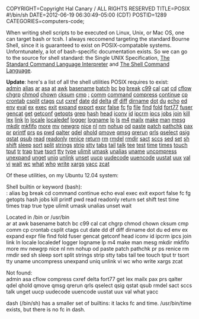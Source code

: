 COPYRIGHT=Copyright Hal Canary / ALL RIGHTS RESERVED
TITLE=POSIX #!/bin/sh
DATE=2012-06-19 06:30:49-05:00 (CDT)
POSTID=1289
CATEGORIES=computers-code;

When writing shell scripts to be executed on Linux, Unix, or Mac OS, one can
target bash or tcsh. I always reccomend targeting the standard Bourne Shell,
since it is guaranteed to exist on POSIX-compatable systems. Unforntunately, a
lot of bash-specific documentation exists. So we can go to the source for shell
standard: the Single UNIX Specification, [The Standard Command Language
Interpreter](http://pubs.opengroup.org/onlinepubs/009695399/utilities/sh.html)
and [The Shell Command
Language](http://pubs.opengroup.org/onlinepubs/009695399/utilities/xcu_chap02.html).

**Update**: here's a list of all the shell utilities POSIX requires to exist:  
[admin](http://pubs.opengroup.org/onlinepubs/009695399/utilities/admin.html)
[alias](http://pubs.opengroup.org/onlinepubs/009695399/utilities/alias.html)
[ar](http://pubs.opengroup.org/onlinepubs/009695399/utilities/ar.html)
[asa](http://pubs.opengroup.org/onlinepubs/009695399/utilities/asa.html)
[at](http://pubs.opengroup.org/onlinepubs/009695399/utilities/at.html)
[awk](http://pubs.opengroup.org/onlinepubs/009695399/utilities/awk.html)
[basename](http://pubs.opengroup.org/onlinepubs/009695399/utilities/basename.html)
[batch](http://pubs.opengroup.org/onlinepubs/009695399/utilities/batch.html)
[bc](http://pubs.opengroup.org/onlinepubs/009695399/utilities/bc.html)
[bg](http://pubs.opengroup.org/onlinepubs/009695399/utilities/bg.html)
[break](http://pubs.opengroup.org/onlinepubs/009695399/utilities/break.html)
[c99](http://pubs.opengroup.org/onlinepubs/009695399/utilities/c99.html)
[cal](http://pubs.opengroup.org/onlinepubs/009695399/utilities/cal.html)
[cat](http://pubs.opengroup.org/onlinepubs/009695399/utilities/cat.html)
[cd](http://pubs.opengroup.org/onlinepubs/009695399/utilities/cd.html)
[cflow](http://pubs.opengroup.org/onlinepubs/009695399/utilities/cflow.html)
[chgrp](http://pubs.opengroup.org/onlinepubs/009695399/utilities/chgrp.html)
[chmod](http://pubs.opengroup.org/onlinepubs/009695399/utilities/chmod.html)
[chown](http://pubs.opengroup.org/onlinepubs/009695399/utilities/chown.html)
[cksum](http://pubs.opengroup.org/onlinepubs/009695399/utilities/cksum.html)
[cmp](http://pubs.opengroup.org/onlinepubs/009695399/utilities/cmp.html)
[:](http://pubs.opengroup.org/onlinepubs/009695399/utilities/colon.html)
[comm](http://pubs.opengroup.org/onlinepubs/009695399/utilities/comm.html)
[command](http://pubs.opengroup.org/onlinepubs/009695399/utilities/command.html)
[compress](http://pubs.opengroup.org/onlinepubs/009695399/utilities/compress.html)
[continue](http://pubs.opengroup.org/onlinepubs/009695399/utilities/continue.html)
[cp](http://pubs.opengroup.org/onlinepubs/009695399/utilities/cp.html)
[crontab](http://pubs.opengroup.org/onlinepubs/009695399/utilities/crontab.html)
[csplit](http://pubs.opengroup.org/onlinepubs/009695399/utilities/csplit.html)
[ctags](http://pubs.opengroup.org/onlinepubs/009695399/utilities/ctags.html)
[cut](http://pubs.opengroup.org/onlinepubs/009695399/utilities/cut.html)
[cxref](http://pubs.opengroup.org/onlinepubs/009695399/utilities/cxref.html)
[date](http://pubs.opengroup.org/onlinepubs/009695399/utilities/date.html)
[dd](http://pubs.opengroup.org/onlinepubs/009695399/utilities/dd.html)
[delta](http://pubs.opengroup.org/onlinepubs/009695399/utilities/delta.html)
[df](http://pubs.opengroup.org/onlinepubs/009695399/utilities/df.html)
[diff](http://pubs.opengroup.org/onlinepubs/009695399/utilities/diff.html)
[dirname](http://pubs.opengroup.org/onlinepubs/009695399/utilities/dirname.html)
[dot](http://pubs.opengroup.org/onlinepubs/009695399/utilities/dot.html)
[du](http://pubs.opengroup.org/onlinepubs/009695399/utilities/du.html)
[echo](http://pubs.opengroup.org/onlinepubs/009695399/utilities/echo.html)
[ed](http://pubs.opengroup.org/onlinepubs/009695399/utilities/ed.html)
[env](http://pubs.opengroup.org/onlinepubs/009695399/utilities/env.html)
[eval](http://pubs.opengroup.org/onlinepubs/009695399/utilities/eval.html)
[ex](http://pubs.opengroup.org/onlinepubs/009695399/utilities/ex.html)
[exec](http://pubs.opengroup.org/onlinepubs/009695399/utilities/exec.html)
[exit](http://pubs.opengroup.org/onlinepubs/009695399/utilities/exit.html)
[expand](http://pubs.opengroup.org/onlinepubs/009695399/utilities/expand.html)
[export](http://pubs.opengroup.org/onlinepubs/009695399/utilities/export.html)
[expr](http://pubs.opengroup.org/onlinepubs/009695399/utilities/expr.html)
[false](http://pubs.opengroup.org/onlinepubs/009695399/utilities/false.html)
[fc](http://pubs.opengroup.org/onlinepubs/009695399/utilities/fc.html)
[fg](http://pubs.opengroup.org/onlinepubs/009695399/utilities/fg.html)
[file](http://pubs.opengroup.org/onlinepubs/009695399/utilities/file.html)
[find](http://pubs.opengroup.org/onlinepubs/009695399/utilities/find.html)
[fold](http://pubs.opengroup.org/onlinepubs/009695399/utilities/fold.html)
[fort77](http://pubs.opengroup.org/onlinepubs/009695399/utilities/fort77.html)
[fuser](http://pubs.opengroup.org/onlinepubs/009695399/utilities/fuser.html)
[gencat](http://pubs.opengroup.org/onlinepubs/009695399/utilities/gencat.html)
[get](http://pubs.opengroup.org/onlinepubs/009695399/utilities/get.html)
[getconf](http://pubs.opengroup.org/onlinepubs/009695399/utilities/getconf.html)
[getopts](http://pubs.opengroup.org/onlinepubs/009695399/utilities/getopts.html)
[grep](http://pubs.opengroup.org/onlinepubs/009695399/utilities/grep.html)
[hash](http://pubs.opengroup.org/onlinepubs/009695399/utilities/hash.html)
[head](http://pubs.opengroup.org/onlinepubs/009695399/utilities/head.html)
[iconv](http://pubs.opengroup.org/onlinepubs/009695399/utilities/iconv.html)
[id](http://pubs.opengroup.org/onlinepubs/009695399/utilities/id.html)
[ipcrm](http://pubs.opengroup.org/onlinepubs/009695399/utilities/ipcrm.html)
[ipcs](http://pubs.opengroup.org/onlinepubs/009695399/utilities/ipcs.html)
[jobs](http://pubs.opengroup.org/onlinepubs/009695399/utilities/jobs.html)
[join](http://pubs.opengroup.org/onlinepubs/009695399/utilities/join.html)
[kill](http://pubs.opengroup.org/onlinepubs/009695399/utilities/kill.html)
[lex](http://pubs.opengroup.org/onlinepubs/009695399/utilities/lex.html)
[link](http://pubs.opengroup.org/onlinepubs/009695399/utilities/link.html)
[ln](http://pubs.opengroup.org/onlinepubs/009695399/utilities/ln.html)
[locale](http://pubs.opengroup.org/onlinepubs/009695399/utilities/locale.html)
[localedef](http://pubs.opengroup.org/onlinepubs/009695399/utilities/localedef.html)
[logger](http://pubs.opengroup.org/onlinepubs/009695399/utilities/logger.html)
[logname](http://pubs.opengroup.org/onlinepubs/009695399/utilities/logname.html)
[lp](http://pubs.opengroup.org/onlinepubs/009695399/utilities/lp.html)
[ls](http://pubs.opengroup.org/onlinepubs/009695399/utilities/ls.html)
[m4](http://pubs.opengroup.org/onlinepubs/009695399/utilities/m4.html)
[mailx](http://pubs.opengroup.org/onlinepubs/009695399/utilities/mailx.html)
[make](http://pubs.opengroup.org/onlinepubs/009695399/utilities/make.html)
[man](http://pubs.opengroup.org/onlinepubs/009695399/utilities/man.html)
[mesg](http://pubs.opengroup.org/onlinepubs/009695399/utilities/mesg.html)
[mkdir](http://pubs.opengroup.org/onlinepubs/009695399/utilities/mkdir.html)
[mkfifo](http://pubs.opengroup.org/onlinepubs/009695399/utilities/mkfifo.html)
[more](http://pubs.opengroup.org/onlinepubs/009695399/utilities/more.html)
[mv](http://pubs.opengroup.org/onlinepubs/009695399/utilities/mv.html)
[newgrp](http://pubs.opengroup.org/onlinepubs/009695399/utilities/newgrp.html)
[nice](http://pubs.opengroup.org/onlinepubs/009695399/utilities/nice.html)
[nl](http://pubs.opengroup.org/onlinepubs/009695399/utilities/nl.html)
[nm](http://pubs.opengroup.org/onlinepubs/009695399/utilities/nm.html)
[nohup](http://pubs.opengroup.org/onlinepubs/009695399/utilities/nohup.html)
[od](http://pubs.opengroup.org/onlinepubs/009695399/utilities/od.html)
[paste](http://pubs.opengroup.org/onlinepubs/009695399/utilities/paste.html)
[patch](http://pubs.opengroup.org/onlinepubs/009695399/utilities/patch.html)
[pathchk](http://pubs.opengroup.org/onlinepubs/009695399/utilities/pathchk.html)
[pax](http://pubs.opengroup.org/onlinepubs/009695399/utilities/pax.html)
[pr](http://pubs.opengroup.org/onlinepubs/009695399/utilities/pr.html)
[printf](http://pubs.opengroup.org/onlinepubs/009695399/utilities/printf.html)
[prs](http://pubs.opengroup.org/onlinepubs/009695399/utilities/prs.html)
[ps](http://pubs.opengroup.org/onlinepubs/009695399/utilities/ps.html)
[pwd](http://pubs.opengroup.org/onlinepubs/009695399/utilities/pwd.html)
[qalter](http://pubs.opengroup.org/onlinepubs/009695399/utilities/qalter.html)
[qdel](http://pubs.opengroup.org/onlinepubs/009695399/utilities/qdel.html)
[qhold](http://pubs.opengroup.org/onlinepubs/009695399/utilities/qhold.html)
[qmove](http://pubs.opengroup.org/onlinepubs/009695399/utilities/qmove.html)
[qmsg](http://pubs.opengroup.org/onlinepubs/009695399/utilities/qmsg.html)
[qrerun](http://pubs.opengroup.org/onlinepubs/009695399/utilities/qrerun.html)
[qrls](http://pubs.opengroup.org/onlinepubs/009695399/utilities/qrls.html)
[qselect](http://pubs.opengroup.org/onlinepubs/009695399/utilities/qselect.html)
[qsig](http://pubs.opengroup.org/onlinepubs/009695399/utilities/qsig.html)
[qstat](http://pubs.opengroup.org/onlinepubs/009695399/utilities/qstat.html)
[qsub](http://pubs.opengroup.org/onlinepubs/009695399/utilities/qsub.html)
[read](http://pubs.opengroup.org/onlinepubs/009695399/utilities/read.html)
[readonly](http://pubs.opengroup.org/onlinepubs/009695399/utilities/readonly.html)
[renice](http://pubs.opengroup.org/onlinepubs/009695399/utilities/renice.html)
[return](http://pubs.opengroup.org/onlinepubs/009695399/utilities/return.html)
[rm](http://pubs.opengroup.org/onlinepubs/009695399/utilities/rm.html)
[rmdel](http://pubs.opengroup.org/onlinepubs/009695399/utilities/rmdel.html)
[rmdir](http://pubs.opengroup.org/onlinepubs/009695399/utilities/rmdir.html)
[sact](http://pubs.opengroup.org/onlinepubs/009695399/utilities/sact.html)
[sccs](http://pubs.opengroup.org/onlinepubs/009695399/utilities/sccs.html)
[sed](http://pubs.opengroup.org/onlinepubs/009695399/utilities/sed.html)
[set](http://pubs.opengroup.org/onlinepubs/009695399/utilities/set.html)
[sh](http://pubs.opengroup.org/onlinepubs/009695399/utilities/sh.html)
[shift](http://pubs.opengroup.org/onlinepubs/009695399/utilities/shift.html)
[sleep](http://pubs.opengroup.org/onlinepubs/009695399/utilities/sleep.html)
[sort](http://pubs.opengroup.org/onlinepubs/009695399/utilities/sort.html)
[split](http://pubs.opengroup.org/onlinepubs/009695399/utilities/split.html)
[strings](http://pubs.opengroup.org/onlinepubs/009695399/utilities/strings.html)
[strip](http://pubs.opengroup.org/onlinepubs/009695399/utilities/strip.html)
[stty](http://pubs.opengroup.org/onlinepubs/009695399/utilities/stty.html)
[tabs](http://pubs.opengroup.org/onlinepubs/009695399/utilities/tabs.html)
[tail](http://pubs.opengroup.org/onlinepubs/009695399/utilities/tail.html)
[talk](http://pubs.opengroup.org/onlinepubs/009695399/utilities/talk.html)
[tee](http://pubs.opengroup.org/onlinepubs/009695399/utilities/tee.html)
[test](http://pubs.opengroup.org/onlinepubs/009695399/utilities/test.html)
[time](http://pubs.opengroup.org/onlinepubs/009695399/utilities/time.html)
[times](http://pubs.opengroup.org/onlinepubs/009695399/utilities/times.html)
[touch](http://pubs.opengroup.org/onlinepubs/009695399/utilities/touch.html)
[tput](http://pubs.opengroup.org/onlinepubs/009695399/utilities/tput.html)
[tr](http://pubs.opengroup.org/onlinepubs/009695399/utilities/tr.html)
[trap](http://pubs.opengroup.org/onlinepubs/009695399/utilities/trap.html)
[true](http://pubs.opengroup.org/onlinepubs/009695399/utilities/true.html)
[tsort](http://pubs.opengroup.org/onlinepubs/009695399/utilities/tsort.html)
[tty](http://pubs.opengroup.org/onlinepubs/009695399/utilities/tty.html)
[type](http://pubs.opengroup.org/onlinepubs/009695399/utilities/type.html)
[ulimit](http://pubs.opengroup.org/onlinepubs/009695399/utilities/ulimit.html)
[umask](http://pubs.opengroup.org/onlinepubs/009695399/utilities/umask.html)
[unalias](http://pubs.opengroup.org/onlinepubs/009695399/utilities/unalias.html)
[uname](http://pubs.opengroup.org/onlinepubs/009695399/utilities/uname.html)
[uncompress](http://pubs.opengroup.org/onlinepubs/009695399/utilities/uncompress.html)
[unexpand](http://pubs.opengroup.org/onlinepubs/009695399/utilities/unexpand.html)
[unget](http://pubs.opengroup.org/onlinepubs/009695399/utilities/unget.html)
[uniq](http://pubs.opengroup.org/onlinepubs/009695399/utilities/uniq.html)
[unlink](http://pubs.opengroup.org/onlinepubs/009695399/utilities/unlink.html)
[unset](http://pubs.opengroup.org/onlinepubs/009695399/utilities/unset.html)
[uucp](http://pubs.opengroup.org/onlinepubs/009695399/utilities/uucp.html)
[uudecode](http://pubs.opengroup.org/onlinepubs/009695399/utilities/uudecode.html)
[uuencode](http://pubs.opengroup.org/onlinepubs/009695399/utilities/uuencode.html)
[uustat](http://pubs.opengroup.org/onlinepubs/009695399/utilities/uustat.html)
[uux](http://pubs.opengroup.org/onlinepubs/009695399/utilities/uux.html)
[val](http://pubs.opengroup.org/onlinepubs/009695399/utilities/val.html)
[vi](http://pubs.opengroup.org/onlinepubs/009695399/utilities/vi.html)
[wait](http://pubs.opengroup.org/onlinepubs/009695399/utilities/wait.html)
[wc](http://pubs.opengroup.org/onlinepubs/009695399/utilities/wc.html)
[what](http://pubs.opengroup.org/onlinepubs/009695399/utilities/what.html)
[who](http://pubs.opengroup.org/onlinepubs/009695399/utilities/who.html)
[write](http://pubs.opengroup.org/onlinepubs/009695399/utilities/write.html)
[xargs](http://pubs.opengroup.org/onlinepubs/009695399/utilities/xargs.html)
[yacc](http://pubs.opengroup.org/onlinepubs/009695399/utilities/yacc.html)
[zcat](http://pubs.opengroup.org/onlinepubs/009695399/utilities/zcat.html)

Of these utilities, on my Ubuntu 12.04 system:

Shell builtin or keyword (bash):  
: alias bg break cd command continue echo eval exec exit export false fc fg
getopts hash jobs kill printf pwd read readonly return set shift test time
times trap true type ulimit umask unalias unset wait

Located in /bin or /usr/bin  
ar at awk basename batch bc c99 cal cat chgrp chmod chown cksum cmp comm cp
crontab csplit ctags cut date dd df diff dirname dot du ed env ex expand expr
file find fold fuser gencat getconf head iconv id ipcrm ipcs join link ln
locale localedef logger logname lp m4 make man mesg mkdir mkfifo more mv newgrp
nice nl nm nohup od paste patch pathchk pr ps renice rm rmdir sed sh sleep sort
split strings strip stty tabs tail tee touch tput tr tsort tty uname uncompress
unexpand uniq unlink vi wc who write xargs zcat

Not found:  
admin asa cflow compress cxref delta fort77 get lex mailx pax prs qalter qdel
qhold qmove qmsg qrerun qrls qselect qsig qstat qsub rmdel sact sccs talk unget
uucp uudecode uuencode uustat uux val what yacc

dash (/bin/sh) has a smaller set of builtins: it lacks fc and time.
/usr/bin/time exists, but there is no fc in dash.
